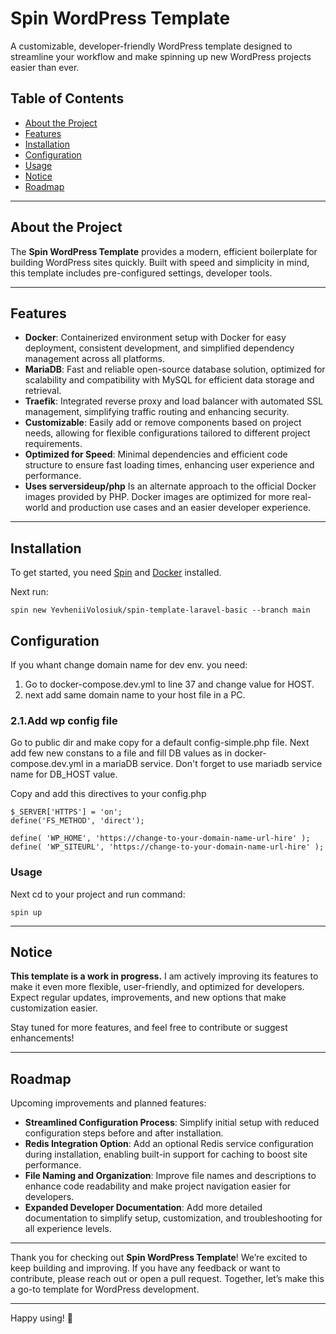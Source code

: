 # Spin WordPress Template

A customizable, developer-friendly WordPress template designed to streamline your workflow and make spinning up new WordPress projects easier than ever.

## Table of Contents

- [About the Project](#about-the-project)
- [Features](#features)
- [Installation](#installation)
- [Configuration](#configuration)
- [Usage](#usage)
- [Notice](#notice)
- [Roadmap](#roadmap)

---

## About the Project

The **Spin WordPress Template** provides a modern, efficient boilerplate for building WordPress sites quickly. Built with speed and simplicity in mind, this template includes pre-configured settings, developer tools.

---

## Features

- **Docker**: Containerized environment setup with Docker for easy deployment, consistent development, and simplified dependency management across all platforms.
- **MariaDB**: Fast and reliable open-source database solution, optimized for scalability and compatibility with MySQL for efficient data storage and retrieval.
- **Traefik**: Integrated reverse proxy and load balancer with automated SSL management, simplifying traffic routing and enhancing security.
- **Customizable**: Easily add or remove components based on project needs, allowing for flexible configurations tailored to different project requirements.
- **Optimized for Speed**: Minimal dependencies and efficient code structure to ensure fast loading times, enhancing user experience and performance.
- **Uses serversideup/php**  Is an alternate approach to the official Docker images provided by PHP. Docker images are optimized for more real-world and production use cases and an easier developer experience.
---

## Installation

To get started, you need [Spin](https://serversideup.net/open-source/spin/docs) and [Docker](https://docs.docker.com/engine/install/) installed.

Next run:
```
spin new YevheniiVolosiuk/spin-template-laravel-basic --branch main
```
## Configuration
If you whant change domain name for dev env. you need:
1. Go to  docker-compose.dev.yml to line 37 and change value for HOST.
2. next add same domain name to your host file in a PC.
### 2.1.Add wp config file
Go to public dir and make copy for a default config-simple.php file.
Next add few new constans to a file and fill DB values as in docker-compose.dev.yml in a mariaDB service.
Don't forget to use mariadb service name for DB_HOST value.

Copy and add this directives to your config.php
```
$_SERVER['HTTPS'] = 'on';
define('FS_METHOD', 'direct');

define( 'WP_HOME', 'https://change-to-your-domain-name-url-hire' );
define( 'WP_SITEURL', 'https://change-to-your-domain-name-url-hire' );
```
### Usage
Next cd to your project and run command:
```
spin up
```

---

## Notice

**This template is a work in progress.** I am actively improving its features to make it even more flexible, user-friendly, and optimized for developers. Expect regular updates, improvements, and new options that make customization easier.

Stay tuned for more features, and feel free to contribute or suggest enhancements!

---

## Roadmap

Upcoming improvements and planned features:

- **Streamlined Configuration Process**: Simplify initial setup with reduced configuration steps before and after installation.
- **Redis Integration Option**: Add an optional Redis service configuration during installation, enabling built-in support for caching to boost site performance.
- **File Naming and Organization**: Improve file names and descriptions to enhance code readability and make project navigation easier for developers.
- **Expanded Developer Documentation**: Add more detailed documentation to simplify setup, customization, and troubleshooting for all experience levels.

---

Thank you for checking out **Spin WordPress Template**! We’re excited to keep building and improving. If you have any feedback or want to contribute, please reach out or open a pull request. Together, let’s make this a go-to template for WordPress development.

---

Happy using! 🚀
